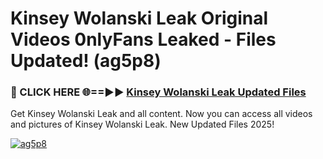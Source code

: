 # Kinsey Wolanski Leak Original Videos 0nlyFans Leaked - Files Updated! (ag5p8)

<h3>🔴 CLICK HERE 🌐==►► <a href="https://tinyurl.com/3hn5wdd3" rel="nofollow">Kinsey Wolanski Leak Updated Files</a></h3>

Get Kinsey Wolanski Leak and all content. Now you can access all videos and pictures of Kinsey Wolanski Leak. New Updated Files 2025!

[![ag5p8](https://i.imgur.com/4HnBqBT.gif)](https://tinyurl.com/3hn5wdd3)

